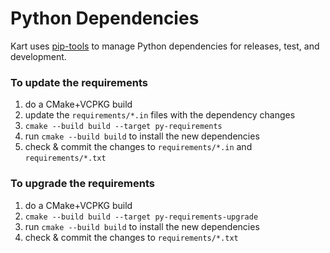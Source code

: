 # Python Dependencies

Kart uses [pip-tools](https://pip-tools.readthedocs.io/en/latest/) to manage
Python dependencies for releases, test, and development.



### To update the requirements

1. do a CMake+VCPKG build
2. update the `requirements/*.in` files with the dependency changes
2. `cmake --build build --target py-requirements`
3. run `cmake --build build` to install the new dependencies
4. check & commit the changes to `requirements/*.in` and `requirements/*.txt`

### To upgrade the requirements

1. do a CMake+VCPKG build
2. `cmake --build build --target py-requirements-upgrade`
3. run `cmake --build build` to install the new dependencies
4. check & commit the changes to `requirements/*.txt`
